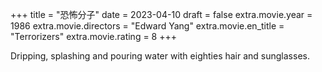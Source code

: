 +++
title = "恐怖分子"
date = 2023-04-10
draft = false
extra.movie.year = 1986
extra.movie.directors = "Edward Yang"
extra.movie.en_title = "Terrorizers"
extra.movie.rating = 8
+++

Dripping, splashing and pouring water with eighties hair and sunglasses.<!-- more -->